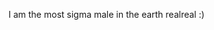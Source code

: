 I am the most sigma male in the earth realreal :)

<!---
ra-re14/ra-re14 is a ✨ special ✨ repository because its `README.md` (this file) appears on your GitHub profile.
You can click the Preview link to take a look at your changes.
--->

